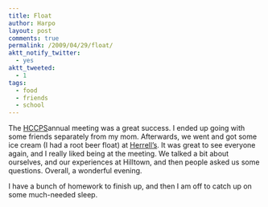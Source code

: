 ```yaml
---
title: Float
author: Harpo
layout: post
comments: true
permalink: /2009/04/29/float/
aktt_notify_twitter:
  - yes
aktt_tweeted:
  - 1
tags:
  - food
  - friends
  - school
---
```

The <a href="http://hilltowncharter.org" target="_blank">HCCPS</a>annual meeting was a great success. I ended up going with some friends separately from my mom. Afterwards, we went and got some ice cream (I had a root beer float) at <a href="http://www.herrells.com/design/?int=1" target="_blank">Herrell&#8217;s</a>. It was great to see everyone again, and I really liked being at the meeting. We talked a bit about ourselves, and our experiences at Hilltown, and then people asked us some questions. Overall, a wonderful evening.

I have a bunch of homework to finish up, and then I am off to catch up on some much-needed sleep.